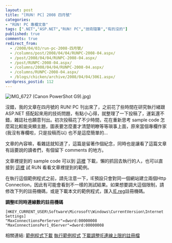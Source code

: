 ```yaml
---
layout: post
title: "[RUN! PC] 2008 四月號"
categories:
- "RUN! PC 專欄文章"
tags: [".NET","ASP.NET","RUN! PC","技術隨筆","有的沒的"]
published: true
comments: true
redirect_from:
  - /2008/04/03/run-pc-2008-四月號/
  - /columns/post/2008/04/04/RUNPC-2008-04.aspx/
  - /post/2008/04/04/RUNPC-2008-04.aspx/
  - /post/RUNPC-2008-04.aspx/
  - /columns/2008/04/04/RUNPC-2008-04.aspx/
  - /columns/RUNPC-2008-04.aspx/
  - /blogs/chicken/archive/2008/04/04/3061.aspx/
wordpress_postid: 112
---
```


![IMG_6727 (Canon PowerShot G9)](/images/2008-04-04-run-pc-2008-april-issue/IMG_6727%20(Canon%20PowerShot%20G9).jpg).jpg)

沒錯，我的文章在四月號的 RUN! PC 刊出來了，之前花了些時間在研究執行緒跟 ASP.NET 搭配起來用的技術問題，有點小心得，就整理了一下投稿了，運氣還不錯，雜誌社也願意刊出。初次投稿花了不少時間，花在重新思考 sample code 怎麼寫比較能突顯主題，圖表要怎麼畫才清楚明瞭等等瑣事上面，原來當個專欄作家 (我沒有專欄啦，只是投稿而以) 也不是這麼簡單的...

文章的內容嘛，看雜誌就知道了，這篇是留著作個紀念，同時也是讓看了這篇文章有話要說的讀者們，有個留下 comments 的地方。

文章裡提到的 sample code 可以到 [這裡](http://demo.chicken-house.net/runpc/2008-04/2008-04.zip) 下載，懶的抓回去執行的人，也可以直接到 [這裡](http://demo.chicken-house.net/runpc/2008-04/) 試 RUN 看看文章裡提到的範例。

在執行這個範例程式之前，請先注意一下，IE預設只會對同一個網站建立兩個Http Connection，因此有可能會看到不一樣的測試結果。如果想要調大這個限制，請修改下列的註冊機碼，或是下載本文的範例程式，匯入[IE.reg](http://demo.chicken-house.net/runpc/2008-04/ie.reg)註冊機碼。

**調整IE同時連線數的註冊機碼**

```registry
[HKEY_CURRENT_USER\Software\Microsoft\Windows\CurrentVersion\Internet Settings]
"MaxConnectionsPerServer"=dword:00000008
"MaxConnectionsPer1_0Server"=dword:00000008
```

相關連結: [範例程式下載](http://demo.chicken-house.net/runpc/2008-04/2008-04.zip) [執行範例程式](http://demo.chicken-house.net/runpc/2008-04/) [下載調整IE連線上限的註冊檔](http://demo.chicken-house.net/runpc/2008-04/ie.reg)
